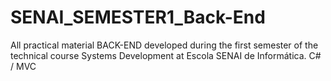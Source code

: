 # SENAI_SEMESTER1_Back-End
All practical material BACK-END developed during the first semester of the technical course Systems Development at Escola SENAI de Informática. C# / MVC
